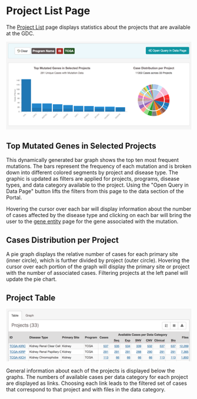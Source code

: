 # Project List Page

The [Project List](https://gdc-portal.nci.nih.gov/projects/) page displays statistics about the projects that are available at the GDC.  

[![Project List Graphs](images/GDC-PL-Graphs.png)](images/GDC-PL-Graphs.png "Click to see the full image.")

## Top Mutated Genes in Selected Projects

This dynamically generated bar graph shows the top ten most frequent mutations. The bars represent the frequency of each mutation and is broken down into different colored segments by project and disease type. The graphic is updated as filters are applied for projects, programs, disease types, and data category available to the project. Using the "Open Query in Data Page" button lifts the filters from this page to the data section of the Portal.  

Hovering the cursor over each bar will display information about the number of cases affected by the disease type and clicking on each bar will bring the user to the [gene entity](GeneEntity.md) page for the gene associated with the mutation.

## Cases Distribution per Project

A pie graph displays the relative number of cases for each primary site (inner circle), which is further divided by project (outer circle). Hovering the cursor over each portion of the graph will display the primary site or project with the number of associated cases. Filtering projects at the left panel will update the pie chart.

## Project Table

[![Project Table](images/GDC-PL-Table.png)](images/GDC-PL-Table.png "Click to see the full image.")

General information about each of the projects is displayed below the graphs. The numbers of available cases per data category for each project are displayed as links. Choosing each link leads to the filtered set of cases that correspond to that project and with files in the data category.
